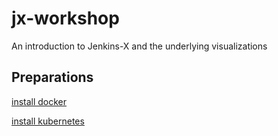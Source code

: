 # jx-workshop
An introduction to Jenkins-X and the underlying visualizations

## Preparations

[install docker](install-docker.md)

[install kubernetes](install-kubernetes.md)
